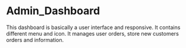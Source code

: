 # Admin_Dashboard
 This dashboard is basically a user interface and responsive.  It contains different menu and icon.  It manages user orders, store new customers orders and information.
